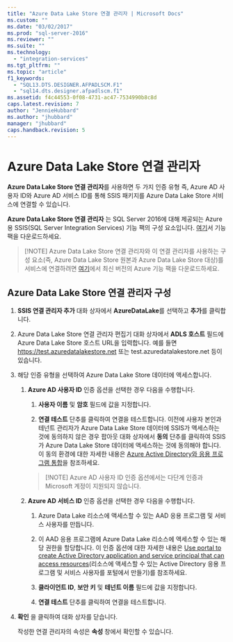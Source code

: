 ```yaml
---
title: "Azure Data Lake Store 연결 관리자 | Microsoft Docs"
ms.custom: ""
ms.date: "03/02/2017"
ms.prod: "sql-server-2016"
ms.reviewer: ""
ms.suite: ""
ms.technology: 
  - "integration-services"
ms.tgt_pltfrm: ""
ms.topic: "article"
f1_keywords: 
  - "SQL13.DTS.DESIGNER.AFPADLSCM.F1"
  - "sql14.dts.designer.afpadlscm.f1"
ms.assetid: f4c44553-0f08-4731-ac47-7534990b8c8d
caps.latest.revision: 7
author: "JennieHubbard"
ms.author: "jhubbard"
manager: "jhubbard"
caps.handback.revision: 5
---
```

# Azure Data Lake Store 연결 관리자
  **Azure Data Lake Store 연결 관리자**를 사용하면 두 가지 인증 유형 즉, Azure AD 사용자 ID와 Azure AD 서비스 ID를 통해 SSIS 패키지를 Azure Data Lake Store 서비스에 연결할 수 있습니다.  
  
 **Azure Data Lake Store 연결 관리자** 는 SQL Server 2016에 대해 제공되는 Azure용 SSIS(SQL Server Integration Services) 기능 팩의 구성 요소입니다. [여기](http://go.microsoft.com/fwlink/?LinkID=626967)서 기능 팩을 다운로드하세요.  

>   [!NOTE] Azure Data Lake Store 연결 관리자와 이 연결 관리자를 사용하는 구성 요소(즉, Azure Data Lake Store 원본과 Azure Data Lake Store 대상)를 서비스에 연결하려면 [여기](https://www.microsoft.com/download/details.aspx?id=49492)에서 최신 버전의 Azure 기능 팩을 다운로드하세요. 
 
## <a name="configure-the-azure-data-lake-store-connection-manager"></a>Azure Data Lake Store 연결 관리자 구성

 
1.  **SSIS 연결 관리자 추가** 대화 상자에서 **AzureDataLake**를 선택하고 **추가**를 클릭합니다.  
  
2.  Azure Data Lake Store 연결 관리자 편집기 대화 상자에서 **ADLS 호스트** 필드에 Azure Data Lake Store 호스트 URL을 입력합니다. 예를 들면 https://test.azuredatalakestore.net 또는 test.azuredatalakestore.net 등이 있습니다.
  
3.  해당 인증 유형을 선택하여 Azure Data Lake Store 데이터에 액세스합니다.

    1.  **Azure AD 사용자 ID** 인증 옵션을 선택한 경우 다음을 수행합니다.
        1. **사용자 이름** 및 **암호** 필드에 값을 지정합니다. 
    
        2. **연결 테스트** 단추를 클릭하여 연결을 테스트합니다. 이전에 사용자 본인과 테넌트 관리자가 Azure Data Lake Store 데이터에 SSIS가 액세스하는 것에 동의하지 않은 경우 팝아웃 대화 상자에서 **동의** 단추를 클릭하여 SSIS가 Azure Data Lake Store 데이터에 액세스하는 것에 동의해야 합니다. 이 동의 환경에 대한 자세한 내용은 [Azure Active Directory와 응용 프로그램 통합](https://docs.microsoft.com/en-us/azure/active-directory/active-directory-integrating-applications#updating-an-application)을 참조하세요.
    
        >   [!NOTE] Azure AD 사용자 ID 인증 옵션에서는 다단계 인증과 Microsoft 계정이 지원되지 않습니다.
    
    2. **Azure AD 서비스 ID** 인증 옵션을 선택한 경우 다음을 수행합니다.
        1. Azure Data Lake 리소스에 액세스할 수 있는 AAD 응용 프로그램 및 서비스 사용자를 만듭니다.
    
        2. 이 AAD 응용 프로그램에 Azure Data Lake 리소스에 액세스할 수 있는 해당 권한을 할당합니다. 이 인증 옵션에 대한 자세한 내용은 [Use portal to create Active Directory application and service principal that can access resources](https://docs.microsoft.com/en-us/azure/azure-resource-manager/resource-group-create-service-principal-portal)(리소스에 액세스할 수 있는 Active Directory 응용 프로그램 및 서비스 사용자를 포털에서 만들기)를 참조하세요.
    
        3. **클라이언트 ID**, **보안 키** 및 **테넌트 이름** 필드에 값을 지정합니다.
    
        4. **연결 테스트** 단추를 클릭하여 연결을 테스트합니다.  
  
6.  **확인** 을 클릭하여 대화 상자를 닫습니다.  
  
    작성한 연결 관리자의 속성은 **속성** 창에서 확인할 수 있습니다.  
  
  